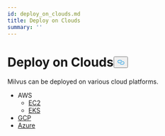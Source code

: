 ```yaml
---
id: deploy_on_clouds.md
title: Deploy on Clouds
summary: ''
---
```

<h1 id="Deploy-on-Clouds" class="common-anchor-header">Deploy on Clouds<button data-href="#Deploy-on-Clouds" class="anchor-icon" translate="no">
      <svg translate="no"
        aria-hidden="true"
        focusable="false"
        height="20"
        version="1.1"
        viewBox="0 0 16 16"
        width="16"
      >
        <path
          fill="#0092E4"
          fill-rule="evenodd"
          d="M4 9h1v1H4c-1.5 0-3-1.69-3-3.5S2.55 3 4 3h4c1.45 0 3 1.69 3 3.5 0 1.41-.91 2.72-2 3.25V8.59c.58-.45 1-1.27 1-2.09C10 5.22 8.98 4 8 4H4c-.98 0-2 1.22-2 2.5S3 9 4 9zm9-3h-1v1h1c1 0 2 1.22 2 2.5S13.98 12 13 12H9c-.98 0-2-1.22-2-2.5 0-.83.42-1.64 1-2.09V6.25c-1.09.53-2 1.84-2 3.25C6 11.31 7.55 13 9 13h4c1.45 0 3-1.69 3-3.5S14.5 6 13 6z"
        ></path>
      </svg>
    </button></h1><p>Milvus can be deployed on various cloud platforms.</p>
<ul>
<li>AWS
<ul>
<li><a href="/docs/fr/aws.md">EC2</a></li>
<li><a href="/docs/fr/eks.md">EKS</a></li>
</ul></li>
<li><a href="/docs/fr/gcp.md">GCP</a></li>
<li><a href="/docs/fr/azure.md">Azure</a></li>
</ul>
